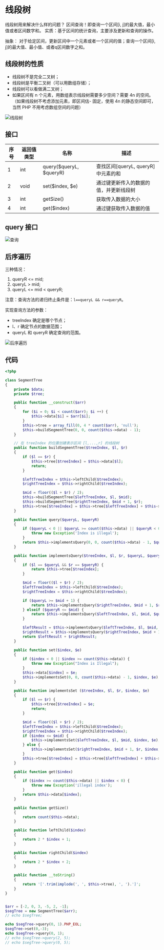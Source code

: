 # 线段树

线段树用来解决什么样的问题？
区间查询！即查询一个区间[i, j]的最大值，最小值或者区间数字和。
实质：基于区间的统计查询，主要涉及更新和查询的操作。

抽象：
对于给定区间，更新区间中一个元素或者一个区间的值；查询一个区间[i, j]的最大值、最小值、或者q区间数字之和。

## 线段树的性质

- 线段树不是完全二叉树；
- 线段树是平衡二叉树（可以用数组存储）；
- 线段树可以看做满二叉树；
- 如果区间有 n 个元素，用数组表示线段树需要多少空间？需要 4n 的空间。（如果线段树不考虑添加元素，即区间估- 固定，使用 4n 的静态空间即可，当然 PHP 不用考虑数组空间的问题）

![线段树](../imgs/线段树.jpg)

## 接口

|序号|返回值类型|名称|描述|
|----|----|----|----|
|1|int|query(\$queryL, \$queryR)|查找区间[queryL, queryR]中元素的和|
|2|void|set(\$index, \$e)|通过键更新传入的数据的值，并更新线段树|
|3|int|getSize()|获取传入数据的大小|
|4|int|get(\$index)|通过键获取传入数据的值|

## query 接口

![查询](../imgs/查询.jpg)

## 后序遍历

三种情况：

1. queryR <= mid;
2. queryL > mid;
3. queryL <= mid < queryR;

注意：查询方法的递归终止条件是：`l==queryL && r==queryR`。

实现查询方法的参数：

- treeIndex 确定是哪个节点；
- l、r 确定节点的数据范围；
- queryL 和 queryR 确定查询的范围。

![后序遍历](../imgs/后序遍历.jpg)

## 代码

```PHP
<?php

class SegmentTree
{
    private $data;
    private $tree;

    public function __construct($arr)
    {
        for ($i = 0; $i < count($arr); $i ++) {
            $this->data[$i] = $arr[$i];
        }
        $this->tree = array_fill(0, 4 * count($arr), 'null');
        $this->buildSegmentTree(0, 0, count($this->data) - 1);
    }

    // 在 treeIndex 的位置创建表示区间 [l,...,r] 的线段树
    public function buildSegmentTree($treeIndex, $l, $r)
    {
        if ($l == $r) {
            $this->tree[$treeIndex] = $this->data[$l];
            return;
        }

        $leftTreeIndex = $this->leftChild($treeIndex);
        $rightTreeIndex = $this->rightChild($treeIndex);

        $mid = floor(($l + $r) / 2);
        $this->buildSegmentTree($leftTreeIndex, $l, $mid);
        $this->buildSegmentTree($rightTreeIndex, $mid + 1, $r);
        $this->tree[$treeIndex] = $this->tree[$leftTreeIndex] + $this->tree[$rightTreeIndex];
    }

    public function query($queryL, $queryR)
    {
        if ($queryL < 0 || $queryL >= count($this->data) || $queryR < 0 || $queryR >= count($this->data) || $queryL > $queryR) {
            throw new Exception('Index is illegal');
        }
        return $this->implementsQuery(0, 0, count($this->data) - 1, $queryL, $queryR);
    }

    public function implementsQuery($treeIndex, $l, $r, $queryL, $queryR)
    {
        if ($l == $queryL && $r == $queryR) {
            return $this->tree[$treeIndex];
        }

        $mid = floor(($l + $r) / 2);
        $leftTreeIndex = $this->leftChild($treeIndex);
        $rightTreeIndex = $this->rightChild($treeIndex);

        if ($queryL >= $mid + 1) {
            return $this->implementsQuery($rightTreeIndex, $mid + 1, $r, $queryL, $queryR);
        } elseif ($queryR <= $mid) {
            return $this->implementsQuery($leftTreeIndex, $l, $mid, $queryL, $queryR);
        }

        $leftResult = $this->implementsQuery($leftTreeIndex, $l, $mid, $queryL, $mid);
        $rightResult = $this->implementsQuery($rightTreeIndex, $mid + 1, $r, $mid + 1, $queryR);
        return $leftResult + $rightResult;
    }

    public function set($index, $e)
    {
        if ($index < 0 || $index >= count($this->data)) {
            throw new Exception("Index is Illegal");
        }
        $this->data[$index] = $e;
        $this->implementsSet(0, 0, count($this->data) - 1, $index, $e);
    }

    public function implementsSet ($treeIndex, $l, $r, $index, $e)
    {
        if ($l == $r) {
            $this->tree[$treeIndex] = $e;
            return;
        }

        $mid = floor(($l + $r) / 2);
        $leftTreeIndex = $this->leftChild($treeIndex);
        $rightTreeIndex = $this->rightChild($treeIndex);
        if ($index <= $mid) {
            $this->implementsSet($leftTreeIndex, $l, $mid, $index, $e);
        } else {
            $this->implementsSet($rightTreeIndex, $mid + 1, $r, $index, $e);
        }
        $this->tree[$treeIndex] = $this->tree[$leftTreeIndex] + $this->tree[$rightTreeIndex];
    }

    public function get($index)
    {
        if ($index >= count($this->data) || $index < 0) {
            throw new Exception('illegal index');
        }
        return $this->data[$index];
    }

    public function getSize()
    {
        return count($this->data);
    }

    public function leftChild($index)
    {
        return 2 * $index + 1;
    }

    public function rightChild($index)
    {
        return 2 * $index + 2;
    }

    public function __toString()
    {
        return '['.trim(implode(', ', $this->tree), ', ').']';
    }
}


$arr = [-2, 0, 3, -5, 2, -1];
$segTree = new SegmentTree($arr);
// echo $segTree;

echo $segTree->query(0, 1).PHP_EOL;
$segTree->set(0,-3);
echo $segTree->query(0, 1);
// echo $segTree->query(2, 5);
// echo $segTree->query(0, 5);
```
